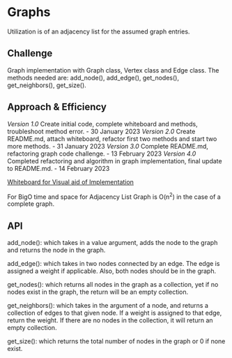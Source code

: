 # Graphs

Utilization is of an adjacency list for the assumed graph entries.

## Challenge

Graph implementation with Graph class, Vertex class and Edge class. The methods needed are:
add_node(), add_edge(), get_nodes(), get_neighbors(), get_size().

## Approach & Efficiency

*Version 1.0* Create initial code, complete whiteboard and methods, troubleshoot method error. - 30 January 2023
*Version 2.0* Create README.md, attach whiteboard, refactor first two methods and start two more methods. - 31 January 2023
*Version 3.0* Complete README.md, refactoring graph code challenge. - 13 February 2023
*Version 4.0* Completed refactoring and algorithm in graph implementation, final update to README.md. - 14 February 2023

[Whiteboard for Visual aid of Implementation](/docs/graph/graphs.png)

For BigO time and space for Adjacency List Graph is O(n<sup>2</sup>) in the case of a complete graph.

## API

add_node(): which takes in a value argument, adds the node to the graph and returns the node in the graph.

add_edge(): which takes in two nodes connected by an edge. The edge is assigned a weight if applicable. Also, both nodes
should be in the graph.

get_nodes(): which returns all nodes in the graph as a collection, yet if no nodes exist in the graph, the return
will be an empty collection.

get_neighbors(): which takes in the argument of a node, and returns a collection of edges to that given node. If a
weight is assigned to that edge, return the weight. If there are no nodes in the collection, it will return an empty
collection.

get_size(): which returns the total number of nodes in the graph or 0 if none exist.
